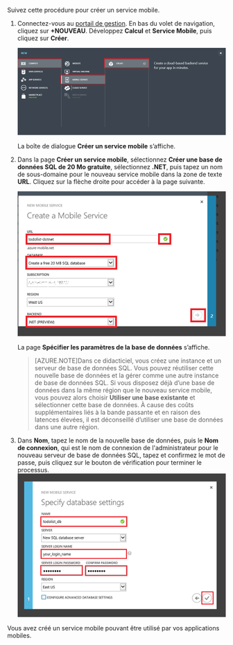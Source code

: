 
Suivez cette procédure pour créer un service mobile.

1.	Connectez-vous au [portail de gestion](https://manage.windowsazure.com/). En bas du volet de navigation, cliquez sur **+NOUVEAU**. Développez **Calcul** et **Service Mobile**, puis cliquez sur **Créer**.
	
	![](./media/mobile-services-dotnet-backend-create-new-service/mobile-create.png)

	La boîte de dialogue **Créer un service mobile** s’affiche.

2.	Dans la page **Créer un service mobile**, sélectionnez **Créer une base de données SQL de 20 Mo gratuite**, sélectionnez **.NET**, puis tapez un nom de sous-domaine pour le nouveau service mobile dans la zone de texte **URL**. Cliquez sur la flèche droite pour accéder à la page suivante.
	
	![](./media/mobile-services-dotnet-backend-create-new-service/mobile-create-page1.png)

	La page **Spécifier les paramètres de la base de données** s’affiche.

	> [AZURE.NOTE]Dans ce didacticiel, vous créez une instance et un serveur de base de données SQL. Vous pouvez réutiliser cette nouvelle base de données et la gérer comme une autre instance de base de données SQL. Si vous disposez déjà d’une base de données dans la même région que le nouveau service mobile, vous pouvez alors choisir **Utiliser une base existante** et sélectionner cette base de données. À cause des coûts supplémentaires liés à la bande passante et en raison des latences élevées, il est déconseillé d’utiliser une base de données dans une autre région.

3.	Dans **Nom**, tapez le nom de la nouvelle base de données, puis le **Nom de connexion**, qui est le nom de connexion de l'administrateur pour le nouveau serveur de base de données SQL, tapez et confirmez le mot de passe, puis cliquez sur le bouton de vérification pour terminer le processus. ![](./media/mobile-services-dotnet-backend-create-new-service/mobile-create-page2.png)

Vous avez créé un service mobile pouvant être utilisé par vos applications mobiles.

<!---HONumber=58_postMigration-->